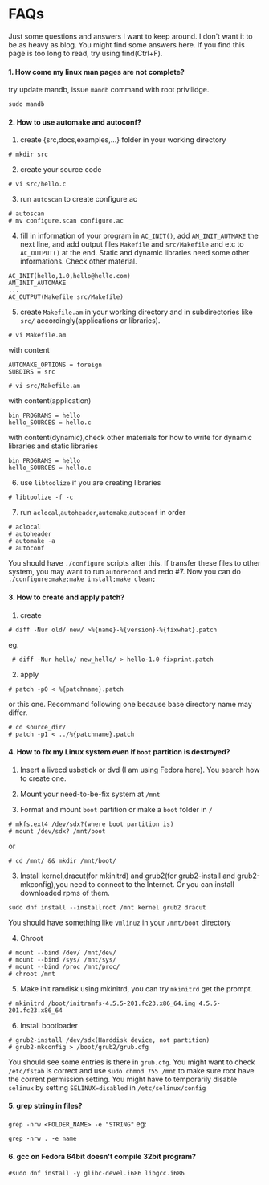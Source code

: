 # FAQs
Just some questions and answers I want to keep around. I don't want it to be as heavy as blog. You might find some answers here. If you find this page is too long to read, try using find(Ctrl+F).

#### 1. How come my linux man pages are not complete?

try update mandb, issue `mandb` command with root privilidge.

`sudo mandb`

#### 2. How to use automake and autoconf?
1. create {src,docs,examples,...} folder in your working directory

 `# mkdir src`

2. create your source code

 `# vi src/hello.c`

3. run `autoscan` to create configure.ac
 ```
 # autoscan
 # mv configure.scan configure.ac
 ```
4. fill in information of your program in `AC_INIT()`, add `AM_INIT_AUTMAKE` the next line, and add output files `Makefile` and `src/Makefile` and etc to `AC_OUTPUT()` at the end. Static and dynamic libraries need some other informations. Check other material.
 ```
 AC_INIT(hello,1.0,hello@hello.com)
 AM_INIT_AUTOMAKE
 ...
 AC_OUTPUT(Makefile src/Makefile)
 ```
5. create `Makefile.am` in your working directory and in subdirectories like `src/` accordingly(applications or libraries).

 `# vi Makefile.am`

 with content
 ```
 AUTOMAKE_OPTIONS = foreign
 SUBDIRS = src
 ```
 `# vi src/Makefile.am`

 with content(application)
 ```
 bin_PROGRAMS = hello
 hello_SOURCES = hello.c
 ```
 with content(dynamic),check other materials for how to write for dynamic libraries and static libraries
 ```
 bin_PROGRAMS = hello
 hello_SOURCES = hello.c
 ```
6. use `libtoolize` if you are creating libraries

 `# libtoolize -f -c`

7. run `aclocal`,`autoheader`,`automake`,`autoconf` in order
 ```
 # aclocal
 # autoheader
 # automake -a
 # autoconf
 ```
You should have `./configure` scripts after this. If transfer these files to other system, you may want to run `autoreconf` and redo #7. Now you can do `./configure;make;make install;make clean;`

#### 3. How to create and apply patch?

 1. create
 
  `# diff -Nur old/ new/ >%{name}-%{version}-%{fixwhat}.patch`

  eg.

  ` # diff -Nur hello/ new_hello/ > hello-1.0-fixprint.patch`
  
 2. apply 
 
  `# patch -p0 < %{patchname}.patch`

  or this one. Recommand following one because base directory name may differ.
  ```
  # cd source_dir/
  # patch -p1 < ../%{patchname}.patch
  ```
  
#### 4. How to fix my Linux system even if `boot` partition is destroyed?

 1. Insert a livecd usbstick or dvd (I am using Fedora here). You search how to create one.

 2. Mount your need-to-be-fix system at `/mnt`

 3. Format and mount `boot` partition or make a `boot` folder in `/`
 ```
 # mkfs.ext4 /dev/sdx?(where boot partition is)
 # mount /dev/sdx? /mnt/boot
 ```
 or
 
 `# cd /mnt/ && mkdir /mnt/boot/`
 
 3. Install kernel,dracut(for mkinitrd) and grub2(for grub2-install and grub2-mkconfig),you need to connect to the Internet. Or you can install downloaded rpms of them.
 
 `sudo dnf install --installroot /mnt kernel grub2 dracut`

 You should have something like `vmlinuz` in your `/mnt/boot` directory
 
 4. Chroot
 ```
 # mount --bind /dev/ /mnt/dev/
 # mount --bind /sys/ /mnt/sys/
 # mount --bind /proc /mnt/proc/
 # chroot /mnt
 ```
 5. Make init ramdisk using mkinitrd, you can try `mkinitrd` get the prompt.
 
 `# mkinitrd /boot/initramfs-4.5.5-201.fc23.x86_64.img 4.5.5-201.fc23.x86_64`

 6. Install bootloader
 ```
 # grub2-install /dev/sdx(Harddisk device, not partition)
 # grub2-mkconfig > /boot/grub2/grub.cfg
 ```
 You should see some entries is there in `grub.cfg`. You might want to check `/etc/fstab` is correct and use `sudo chmod 755 /mnt` to make sure root have the corrent permission setting. You might have to temporarily disable `selinux` by setting `SELINUX=disabled` in `/etc/selinux/config`
 
#### 5. grep string in files?

 `grep -nrw <FOLDER_NAME> -e "STRING"` eg:
 
 `grep -nrw . -e name`

#### 6. gcc on Fedora 64bit doesn't compile 32bit program?

 `#sudo dnf install -y glibc-devel.i686 libgcc.i686` 
 
